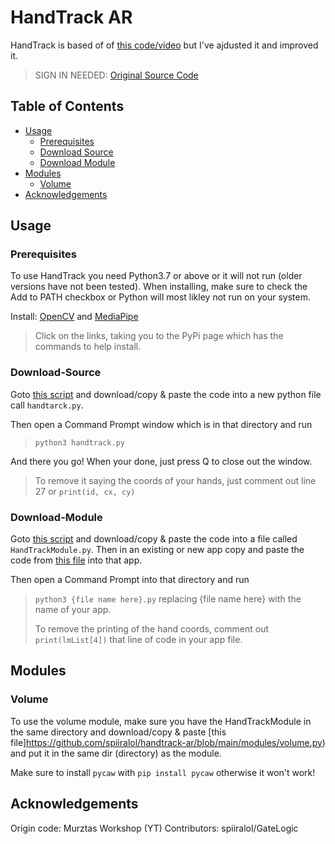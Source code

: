 # HandTrack AR

HandTrack is based of of [this code/video](https://www.youtube.com/watch?v=NZde8Xt78Iw) but I've ajdusted it and improved it.

> SIGN IN NEEDED: [Original Source Code](https://www.murtazahassan.com/courses/advance-computer-vision/lesson/basics-and-module-code/)

## Table of Contents
* [Usage](#usage)
  * [Prerequisites](#prerequisites)
  * [Download Source](#download-source)
  * [Download Module](#download-module)
* [Modules](#modules)
  * [Volume](#volume)
* [Acknowledgements](#acknowledgements)

## Usage

### Prerequisites

To use HandTrack you need Python3.7 or above or it will not run (older versions have not been tested). When installing, make sure to check the Add to PATH checkbox or Python will most likley not run on your system.

Install: [OpenCV](https://pypi.org/project/opencv-python/) and [MediaPipe](https://pypi.org/project/mediapipe/)
> Click on the links, taking you to the PyPi page which has the commands to help install.

### Download-Source

Goto [this script](https://github.com/spiiralol/handtrack-ar/blob/main/HandTrackMin.py) and download/copy & paste the code into a new python file call `handtarck.py`.

Then open a Command Prompt window which is in that directory and run
> ```python3 handtrack.py```

And there you go! When your done, just press Q to close out the window.

> To remove it saying the coords of your hands, just comment out line 27 or `print(id, cx, cy)`

### Download-Module

Goto [this script](https://github.com/spiiralol/handtrack-ar/blob/main/HandTrackModule.py) and download/copy & paste the code into a file called `HandTrackModule.py`.
Then in an existing or new app copy and paste the code from [this file](https://github.com/spiiralol/handtrack-ar/blob/main/ModuleCode.py) into that app.

Then open a Command Prompt into that directory and run
> ```python3 {file name here}.py``` replacing {file name here} with the name of your app.
> 
> To remove the printing of the hand coords, comment out `print(lmList[4])` that line of code in your app file.

## Modules

### Volume

To use the volume module, make sure you have the HandTrackModule in the same directory and download/copy & paste [this file]https://github.com/spiiralol/handtrack-ar/blob/main/modules/volume.py) and put it in the same dir (directory) as the module.

Make sure to install `pycaw` with `pip install pycaw` otherwise it won't work!


## Acknowledgements

Origin code: Murztas Workshop (YT)
Contributors: spiiralol/GateLogic
